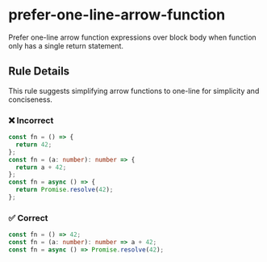 # prefer-one-line-arrow-function

Prefer one-line arrow function expressions over block body when function only has a single return statement.

## Rule Details

This rule suggests simplifying arrow functions to one-line for simplicity and conciseness.

### ❌ Incorrect

```ts
const fn = () => {
  return 42;
};
const fn = (a: number): number => {
  return a + 42;
};
const fn = async () => {
  return Promise.resolve(42);
};
```

### ✅ Correct

```ts
const fn = () => 42;
const fn = (a: number): number => a + 42;
const fn = async () => Promise.resolve(42);
```
